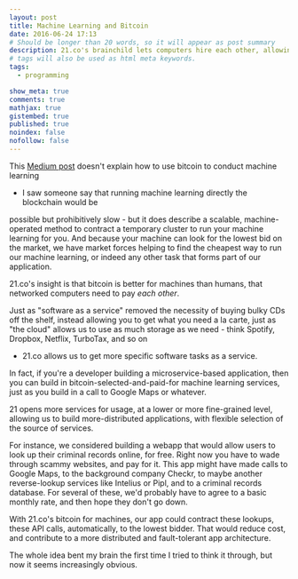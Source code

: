 ```yaml
---
layout: post
title: Machine Learning and Bitcoin
date: 2016-06-24 17:13
# Should be longer than 20 words, so it will appear as post summary
description: 21.co's brainchild lets computers hire each other, allowing startups to build cheaper and more flexible products.
# tags will also be used as html meta keywords.
tags:
  - programming

show_meta: true
comments: true
mathjax: true
gistembed: true
published: true
noindex: false
nofollow: false
---
```


This [Medium post](https://medium.com/@21/how-to-use-21-to-create-and-host-a-machine-payable-api-on-heroku-or-aws-31245850386d#.dsnid372w) doesn't explain how to use bitcoin to conduct machine learning

-   I saw someone say that running machine learning directly the blockchain would be

possible but prohibitively slow - but it does describe a scalable, machine-operated 
method to contract a temporary cluster to run your machine learning for you. And 
because your machine can look for the lowest bid on the market, we have market 
forces helping to find the cheapest way to run our machine learning, or indeed 
any other task that forms part of our application.

21.co's insight is that bitcoin is better for machines than humans, that networked
computers need to pay *each other*.

Just as "software as a service" removed the necessity of buying bulky CDs off the shelf,
instead allowing you to get what you need a la carte, just as "the cloud" allows us
to use as much storage as we need - think Spotify, Dropbox, Netflix, TurboTax, and so on

-   21.co allows us to get more specific software tasks as a service.

In fact, if you're a developer building a microservice-based application, then you can 
build in bitcoin-selected-and-paid-for machine learning services, just as you build 
in a call to Google Maps or whatever.

21 opens more services for usage, at a lower or more fine-grained level, allowing 
us to build more-distributed applications, with flexible selection of the source of services.

For instance, we considered building a webapp that would allow users to look up
their criminal records online, for free. Right now you have to wade through scammy
websites, and pay for it. This app might have made calls to Google Maps, to the background
company Checkr, to maybe another reverse-lookup services like Intelius or Pipl, 
and to a criminal records database. For several of these, we'd probably 
have to agree to a basic monthly rate, and then hope they don't go down.

With 21.co's bitcoin for machines, our app could contract these lookups, these 
API calls, automatically, to the lowest bidder. That would reduce cost, and 
contribute to a more distributed and fault-tolerant app architecture.

The whole idea bent my brain the first time I tried to think it through, but now it
seems increasingly obvious.
